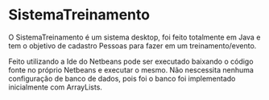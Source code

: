 # SistemaTreinamento

O SistemaTreinamento é um sistema desktop, foi feito totalmente em Java e tem o objetivo de cadastro Pessoas para fazer em um treinamento/evento.

Feito utilizando a Ide do Netbeans pode ser executado baixando o código fonte no próprio Netbeans e executar o mesmo.
Não nescessita nenhuma configuração de banco de dados, pois foi o banco foi implementado inicialmente com ArrayLists.  
